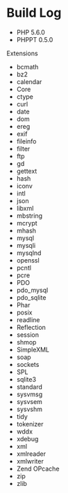 Build Log
=========

* PHP 5.6.0
* PHPPT 0.5.0

Extensions

* bcmath
* bz2
* calendar
* Core
* ctype
* curl
* date
* dom
* ereg
* exif
* fileinfo
* filter
* ftp
* gd
* gettext
* hash
* iconv
* intl
* json
* libxml
* mbstring
* mcrypt
* mhash
* mysql
* mysqli
* mysqlnd
* openssl
* pcntl
* pcre
* PDO
* pdo_mysql
* pdo_sqlite
* Phar
* posix
* readline
* Reflection
* session
* shmop
* SimpleXML
* soap
* sockets
* SPL
* sqlite3
* standard
* sysvmsg
* sysvsem
* sysvshm
* tidy
* tokenizer
* wddx
* xdebug
* xml
* xmlreader
* xmlwriter
* Zend OPcache
* zip
* zlib
